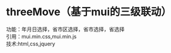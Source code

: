 # threeMove（基于mui的三级联动）
功能：年月日选择，省市区选择，省市选择，省选择<br>
引用：mui.min.css,mui.min.js<br>
技术:html,css,jquery
